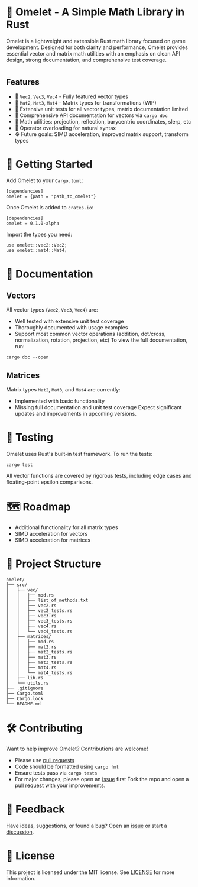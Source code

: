 # 🥚 Omelet - A Simple Math Library in Rust

Omelet is a lightweight and extensible Rust math library focused on game development. Designed for both clarity and performance, Omelet provides essential vector and matrix math utilities with an emphasis on clean API design, strong documentation, and comprehensive test coverage.

# 
## Features
* 🧮 `Vec2`, `Vec3`, `Vec4` - Fully featured vector types
* 🧊 `Mat2`, `Mat3`, `Mat4` - Matrix types for transformations (WIP)
* 📝 Extensive unit tests for all vector types, matrix documentation limited 
* 📃 Comprehensive API documentation for vectors via `cargo doc`
* 📐 Math utilities: projection, reflection, barycentric coordinates, slerp, etc
* 🔄 Operator overloading for natural syntax
* ⚙️ Future goals: SIMD acceleration, improved matrix support, transform types

#

# 🚀 Getting Started
Add Omelet to your `Cargo.toml`:
```
[dependencies]
omelet = {path = "path_to_omelet"}
```

Once Omelet is added to `crates.io`:
```
[dependencies]
omelet = 0.1.0-alpha
```

Import the types you need:
```
use omelet::vec2::Vec2;
use omelet::mat4::Mat4;
```

#
# 📃 Documentation
## Vectors
All vector types (`Vec2`, `Vec3`, `Vec4`) are:
* Well tested with extensive unit test coverage
* Thoroughly documented with usage examples
* Support most common vector operations (addition, dot/cross, normalization, rotation, projection, etc)
To view the full documentation, run:
```
cargo doc --open
```
## Matrices
Matrix types `Mat2`, `Mat3`, and `Mat4` are currently:
* Implemented with basic functionality
* Missing full documentation and unit test coverage
Expect significant updates and improvements in upcoming versions. 

#
# 📝 Testing
Omelet uses Rust's built-in test framework. To run the tests:
```
cargo test
```
All vector functions are covered by rigorous tests, including edge cases and floating-point epsilon comparisons.

#
# 🗺️ Roadmap

* Additional functionality for all matrix types
* SIMD acceleration for vectors
* SIMD acceleration for matrices

#
# 📁 Project Structure
```
omelet/
├── src/
│   ├── vec/
│   │   ├── mod.rs
│   │   ├── list_of_methods.txt
│   │   ├── vec2.rs   
│   │   ├── vec2_tests.rs
│   │   ├── vec3.rs
│   │   ├── vec3_tests.rs
│   │   ├── vec4.rs
│   │   └── vec4_tests.rs
│   ├── matrices/
│   │   ├── mod.rs
│   │   ├── mat2.rs   
│   │   ├── mat2_tests.rs
│   │   ├── mat3.rs
│   │   ├── mat3_tests.rs
│   │   ├── mat4.rs
│   │   └── mat4_tests.rs
│   ├── lib.rs
│   └── utils.rs
├── .gitignore
├── Cargo.toml
├── Cargo.lock
└── README.md
```

#
# 🛠️ Contributing
Want to help improve Omelet? Contributions are welcome!
* Please use [pull requests](https://github.com/Ethantl28/Omelet/pulls)
* Code should be formatted using `cargo fmt`
* Ensure tests pass via `cargo tests`
* For major changes, please open an [issue](https://github.com/Ethantl28/Omelet/issues) first
Fork the repo and open a [pull request](https://github.com/Ethantl28/Omelet/pulls) with your improvements.

#
# 💭 Feedback
Have ideas, suggestions, or found a bug? Open an [issue](https://github.com/Ethantl28/Omelet/issues) or start a [discussion](https://github.com/Ethantl28/Omelet/discussions/). 

#
# 📎 License
This project is licensed under the MIT license. See [LICENSE](https://github.com/Ethantl28/Omelet/blob/main/LICENSE) for more information.
